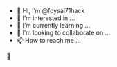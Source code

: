 - 👋 Hi, I’m @foysal71hack
- 👀 I’m interested in ...
- 🌱 I’m currently learning ...
- 💞️ I’m looking to collaborate on ...
- 📫 How to reach me ...

<!---
foysal71hack/foysal71hack is a ✨ special ✨ repository because its `README.md` (this file) appears on your GitHub profile.
You can click the Preview link to take a look at your changes.
--->🥰
